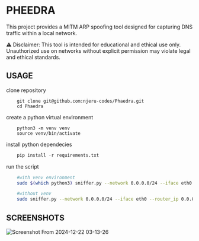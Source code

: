 # PHEEDRA
This project provides a MITM ARP spoofing tool designed for capturing DNS traffic within a local network.

⚠️ Disclaimer: This tool is intended for educational and ethical use only. Unauthorized use on networks without explicit permission may violate legal and ethical standards.

## USAGE
clone repository
```
    git clone git@github.com:njeru-codes/Phaedra.git
    cd Phaedra
```
create a python virtual environment
```
    python3 -m venv venv
    source venv/bin/activate
```
install python dependecies
```python
    pip install -r requirements.txt
```
run the script
```bash
    #with venv environment
    sudo $(which python3) sniffer.py --network 0.0.0.0/24 --iface eth0 --router_ip 0.0.0.1

    #without venv
    sudo sniffer.py --network 0.0.0.0/24 --iface eth0 --router_ip 0.0.0.1
```

## SCREENSHOTS

![Screenshot From 2024-12-22 03-13-26](https://github.com/user-attachments/assets/5e42b704-2b2c-46c4-b5fe-02c0d7d8782b)
